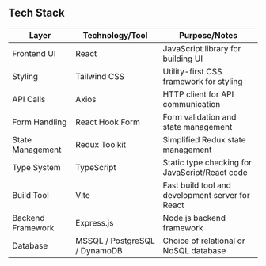 ## Tech Stack

| Layer               | Technology/Tool            | Purpose/Notes                               |
|--------------------|--------------------------|--------------------------------------------|
| Frontend UI         | React                    | JavaScript library for building UI          |
| Styling             | Tailwind CSS             | Utility-first CSS framework for styling     |
| API Calls           | Axios                    | HTTP client for API communication          |
| Form Handling       | React Hook Form          | Form validation and state management        |
| State Management    | Redux Toolkit            | Simplified Redux state management          |
| Type System         | TypeScript               | Static type checking for JavaScript/React code    |
| Build Tool          | Vite                     | Fast build tool and development server for React |
| Backend Framework   | Express.js               | Node.js backend framework                  |
| Database            | MSSQL / PostgreSQL / DynamoDB | Choice of relational or NoSQL database    |
